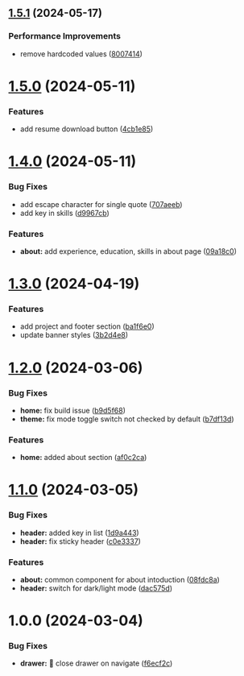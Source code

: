 ## [1.5.1](https://github.com/vysaghthambi/portfolio/compare/v1.5.0...v1.5.1) (2024-05-17)


### Performance Improvements

* remove hardcoded values ([8007414](https://github.com/vysaghthambi/portfolio/commit/800741480275a713d421a17531ce8433d6d134c3))

# [1.5.0](https://github.com/vysaghthambi/portfolio/compare/v1.4.0...v1.5.0) (2024-05-11)


### Features

* add resume download button ([4cb1e85](https://github.com/vysaghthambi/portfolio/commit/4cb1e85a3374ce799c579643b63b1bdade1e60fa))

# [1.4.0](https://github.com/vysaghthambi/portfolio/compare/v1.3.0...v1.4.0) (2024-05-11)


### Bug Fixes

* add escape character for single quote ([707aeeb](https://github.com/vysaghthambi/portfolio/commit/707aeeb4b863df6b66df6c6ca2c87780c028338a))
* add key in skills ([d9967cb](https://github.com/vysaghthambi/portfolio/commit/d9967cb6a73951b4805b9dabc09ba17a4509d282))


### Features

* **about:** add experience, education, skills in about page ([09a18c0](https://github.com/vysaghthambi/portfolio/commit/09a18c0ebe4f071170f2adabafa9c0e4bace483c))

# [1.3.0](https://github.com/vysaghthambi/portfolio/compare/v1.2.0...v1.3.0) (2024-04-19)


### Features

* add project and footer section ([ba1f6e0](https://github.com/vysaghthambi/portfolio/commit/ba1f6e02bd3ab6bd0e42756e8f456eccc0473b91))
* update banner styles ([3b2d4e8](https://github.com/vysaghthambi/portfolio/commit/3b2d4e820ef6bfbc3b45f719f3863d33cbc38182))

# [1.2.0](https://github.com/vysaghthambi/portfolio/compare/v1.1.0...v1.2.0) (2024-03-06)


### Bug Fixes

* **home:** fix build issue ([b9d5f68](https://github.com/vysaghthambi/portfolio/commit/b9d5f6811d57cfb23876a8e6ab71e29f8778551a))
* **theme:** fix mode toggle switch not checked by default ([b7df13d](https://github.com/vysaghthambi/portfolio/commit/b7df13d557b67e9dd84e9929b3437131e45e562c))


### Features

* **home:** added about section ([af0c2ca](https://github.com/vysaghthambi/portfolio/commit/af0c2ca7ef97a4590963b9932fce3320457f50dd))

# [1.1.0](https://github.com/vysaghthambi/portfolio/compare/v1.0.0...v1.1.0) (2024-03-05)


### Bug Fixes

* **header:** added key in list ([1d9a443](https://github.com/vysaghthambi/portfolio/commit/1d9a44348d55eef844d3b74e03ff005a750c7faf))
* **header:** fix sticky header ([c0e3337](https://github.com/vysaghthambi/portfolio/commit/c0e3337279f146e89ca0bae662a1952b95e8b095))


### Features

* **about:** common component for about intoduction ([08fdc8a](https://github.com/vysaghthambi/portfolio/commit/08fdc8aefe36816752705b8f47d602126b6b9fe5))
* **header:** switch for dark/light mode ([dac575d](https://github.com/vysaghthambi/portfolio/commit/dac575d974ffd025113f6d488e254458f051f77e))

# 1.0.0 (2024-03-04)


### Bug Fixes

* **drawer:** :bug: close drawer on navigate ([f6ecf2c](https://github.com/vysaghthambi/portfolio/commit/f6ecf2c4d43b533b1641f1991fc1e14526a72697))
